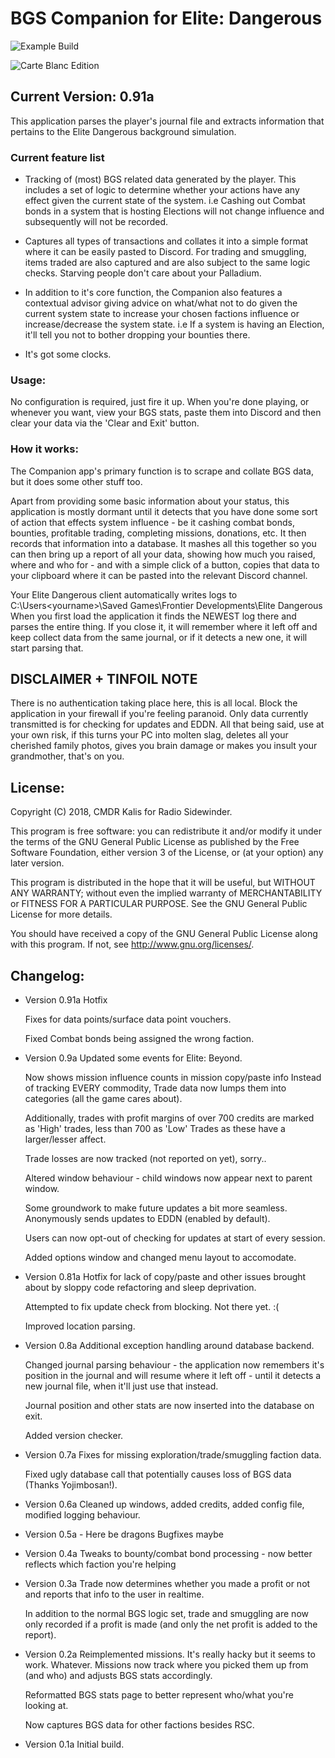 # BGS Companion for Elite: Dangerous

![Example Build](https://i.imgur.com/vSCppvA.png)

![Carte Blanc Edition](https://i.imgur.com/cpI2vzF.png)

## Current Version: 0.91a

This application parses the player's journal file and extracts
information that pertains to the Elite Dangerous background simulation.

### Current feature list
* Tracking of (most) BGS related data generated by the player. This includes a set of logic to determine whether your actions have any effect given the current state of the system. i.e Cashing out Combat bonds in a system that is hosting Elections will not change influence and subsequently will not be recorded.
	
* Captures all types of transactions and collates it into a simple format where it can be easily pasted to Discord. For trading and smuggling, items traded are also captured and are also subject to the same logic checks. Starving people don't care about your Palladium.

* In addition to it's core function, the Companion also features a contextual advisor giving advice on what/what not to do given the current system state to increase your chosen factions influence or increase/decrease the system state. i.e If a system is having an Election, it'll tell you not to bother dropping your bounties there.

* It's got some clocks.

### Usage:

No configuration is required, just fire it up. When you're done playing,
or whenever you want, view your BGS stats, paste them into Discord and
then clear your data via the 'Clear and Exit' button.

### How it works:

The Companion app's primary function is to scrape and collate BGS data,
but it does some other stuff too.

Apart from providing some basic information about your status, this
application is mostly dormant until it detects that you have done some
sort of action that effects system influence - be it cashing combat
bonds, bounties, profitable trading, completing missions, donations,
etc. It then records that information into a database. It mashes all
this together so you can then bring up a report of all your data,
showing how much you raised, where and who for - and with a simple click
of a button, copies that data to your clipboard where it can be pasted
into the relevant Discord channel.

Your Elite Dangerous client automatically writes logs to
C:\Users\<yourname>\Saved Games\Frontier Developments\Elite Dangerous
When you first load the application it finds the NEWEST log there and
parses the entire thing. If you close it, it will remember where it
left off and keep collect data from the same journal, or if it detects
a new one, it will start parsing that.

## DISCLAIMER + TINFOIL NOTE

There is no authentication taking place here, this is all local. 
Block the application in your firewall if you're feeling paranoid.
Only data currently transmitted is for checking for updates and EDDN.
All that being said, use at your own risk, if this turns your PC into
molten slag, deletes all your cherished family photos, gives you brain
damage or makes you insult your grandmother, that's on you.

## License:

Copyright (C) 2018, CMDR Kalis for Radio Sidewinder.

This program is free software: you can redistribute it and/or modify
it under the terms of the GNU General Public License as published by
the Free Software Foundation, either version 3 of the License, or
(at your option) any later version.

This program is distributed in the hope that it will be useful,
but WITHOUT ANY WARRANTY; without even the implied warranty of
MERCHANTABILITY or FITNESS FOR A PARTICULAR PURPOSE.  See the
GNU General Public License for more details.

You should have received a copy of the GNU General Public License
along with this program.  If not, see <http://www.gnu.org/licenses/>.

## Changelog:
 * Version 0.91a Hotfix
 
 	Fixes for data points/surface data point vouchers.
	
	Fixed Combat bonds being assigned the wrong faction.

 * Version 0.9a
 	Updated some events for Elite: Beyond.
	
	Now shows mission influence counts in mission copy/paste info
	Instead of tracking EVERY commodity, Trade data now lumps them
	into categories (all the game cares about).
	
	Additionally, trades with profit margins of over 700 credits
	are marked as 'High' trades, less than 700 as 'Low' Trades 
	as these have a larger/lesser affect.
	
	Trade losses are now tracked (not reported on yet), sorry..
	
	Altered window behaviour - child windows now appear next to
	parent window.
	
	Some groundwork to make future updates a bit more seamless.
	Anonymously sends updates to EDDN (enabled by default).
	
	Users can now opt-out of checking for updates at start of
	every session.
	
	Added options window and changed menu layout to accomodate.
 
 * Version 0.81a
	 Hotfix for lack of copy/paste and other issues brought about by
	 sloppy code refactoring and sleep deprivation.
	 
	 Attempted to fix update check from blocking. Not there yet. :(
	 
	 Improved location parsing.

 * Version 0.8a
	 Additional exception handling around database backend.
	 
	 Changed journal parsing behaviour - the application now remembers
	 it's position in the journal and will resume where it left off -
	 until it detects a new journal file, when it'll just use that
	 instead.
	 
	 Journal position and other stats are now inserted into the database
	 on exit.
	 
	 Added version checker.

 * Version 0.7a
	 Fixes for missing exploration/trade/smuggling faction data.
	 
	 Fixed ugly database call that potentially causes loss of
	 BGS data (Thanks Yojimbosan!).

 * Version 0.6a
  	 Cleaned up windows, added credits, added config file, modified
	 logging behaviour.

 * Version 0.5a - Here be dragons
	 Bugfixes maybe

 * Version 0.4a
 	 Tweaks to bounty/combat bond processing - now better reflects which
	 faction you're helping

 * Version 0.3a
	 Trade now determines whether you made a profit or not and reports
	 that info to the user in realtime.
	 
	 In addition to the normal BGS logic set, trade and smuggling are
	 now only recorded if a profit is made (and only the net profit
	 is added to the report).

 * Version 0.2a
	 Reimplemented missions. It's really hacky but it seems to work.
	 Whatever. Missions now track where you picked them up from (and
	 who) and adjusts BGS stats accordingly.
	 
	 Reformatted BGS stats page to better represent who/what you're
	 looking at.
	 
	 Now captures BGS data for other factions besides RSC.

 * Version 0.1a
	 Initial build.
